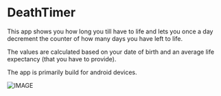 # DeathTimer
This app shows you how long you till have to life and lets you once a day decrement the counter of how many days you have left to life.

The values are calculated based on your date of birth and an average life expectancy (that you have to provide).

The app is primarily build for android devices.

![IMAGE](https://github.com/johannesCmayer/DeathTimer/blob/master/Screenshot_20211109-015713_DeathTimer.jpg)
